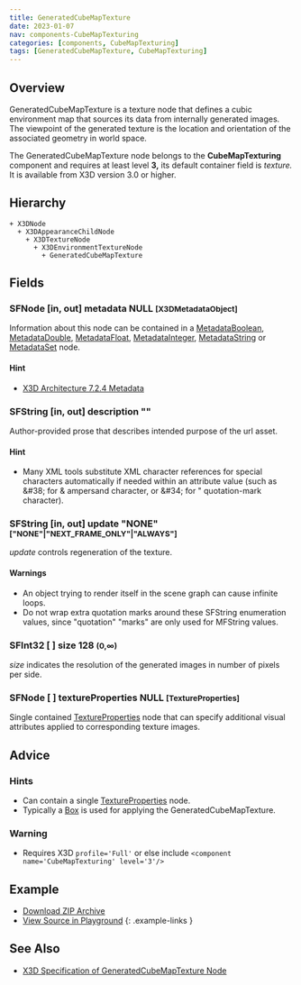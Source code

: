 ```yaml
---
title: GeneratedCubeMapTexture
date: 2023-01-07
nav: components-CubeMapTexturing
categories: [components, CubeMapTexturing]
tags: [GeneratedCubeMapTexture, CubeMapTexturing]
---
```

<style>
.post h3 {
  word-spacing: 0.2em;
}
</style>

## Overview

GeneratedCubeMapTexture is a texture node that defines a cubic environment map that sources its data from internally generated images. The viewpoint of the generated texture is the location and orientation of the associated geometry in world space.

The GeneratedCubeMapTexture node belongs to the **CubeMapTexturing** component and requires at least level **3,** its default container field is *texture.* It is available from X3D version 3.0 or higher.

## Hierarchy

```
+ X3DNode
  + X3DAppearanceChildNode
    + X3DTextureNode
      + X3DEnvironmentTextureNode
        + GeneratedCubeMapTexture
```

## Fields

### SFNode [in, out] **metadata** NULL <small>[X3DMetadataObject]</small>

Information about this node can be contained in a [MetadataBoolean](/x_ite/components/core/metadataboolean/), [MetadataDouble](/x_ite/components/core/metadatadouble/), [MetadataFloat](/x_ite/components/core/metadatafloat/), [MetadataInteger](/x_ite/components/core/metadatainteger/), [MetadataString](/x_ite/components/core/metadatastring/) or [MetadataSet](/x_ite/components/core/metadataset/) node.

#### Hint

- [X3D Architecture 7.2.4 Metadata](https://www.web3d.org/specifications/X3Dv4/ISO-IEC19775-1v4-IS/Part01/components/core.html#Metadata)

### SFString [in, out] **description** ""

Author-provided prose that describes intended purpose of the url asset.

#### Hint

- Many XML tools substitute XML character references for special characters automatically if needed within an attribute value (such as &amp;#38; for &amp; ampersand character, or &amp;#34; for " quotation-mark character).

### SFString [in, out] **update** "NONE" <small>["NONE"|"NEXT_FRAME_ONLY"|"ALWAYS"]</small>

*update* controls regeneration of the texture.

#### Warnings

- An object trying to render itself in the scene graph can cause infinite loops.
- Do not wrap extra quotation marks around these SFString enumeration values, since "quotation" "marks" are only used for MFString values.

### SFInt32 [ ] **size** 128 <small>(0,∞)</small>

*size* indicates the resolution of the generated images in number of pixels per side.

### SFNode [ ] **textureProperties** NULL <small>[TextureProperties]</small>

Single contained [TextureProperties](/x_ite/components/texturing/textureproperties/) node that can specify additional visual attributes applied to corresponding texture images.

## Advice

### Hints

- Can contain a single [TextureProperties](/x_ite/components/texturing/textureproperties/) node.
- Typically a [Box](/x_ite/components/geometry3d/box/) is used for applying the GeneratedCubeMapTexture.

### Warning

- Requires X3D `profile='Full'` or else include `<component name='CubeMapTexturing' level='3'/>`

## Example

<x3d-canvas class="xr-button-br" src="https://create3000.github.io/media/examples/CubeMapTexturing/GeneratedCubeMapTexture/GeneratedCubeMapTexture.x3d" update="auto"></x3d-canvas>

- [Download ZIP Archive](https://create3000.github.io/media/examples/CubeMapTexturing/GeneratedCubeMapTexture/GeneratedCubeMapTexture.zip)
- [View Source in Playground](/x_ite/playground/?url=https://create3000.github.io/media/examples/CubeMapTexturing/GeneratedCubeMapTexture/GeneratedCubeMapTexture.x3d)
{: .example-links }

## See Also

- [X3D Specification of GeneratedCubeMapTexture Node](https://www.web3d.org/documents/specifications/19775-1/V4.0/Part01/components/environmentalTexturing.html#GeneratedCubeMapTexture)
